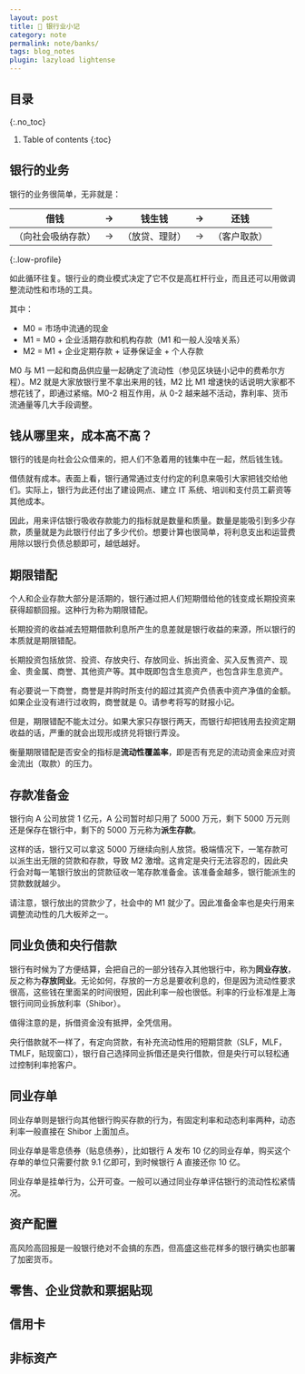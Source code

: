 ```yaml
---
layout: post
title: 🏦 银行业小记
category: note
permalink: note/banks/
tags: blog_notes
plugin: lazyload lightense
---
```


## 目录
{:.no_toc}
1. Table of contents
{:toc}

## 银行的业务
银行的业务很简单，无非就是：

| 借钱 | → | 钱生钱 | → | 还钱 |
|:----------:|:-------------:|:-------------:|:-------------:|:------:|
| （向社会吸纳存款） | → | （放贷、理财）| → | （客户取款） |
{:.low-profile}

如此循环往复。银行业的商业模式决定了它不仅是高杠杆行业，而且还可以用做调整流动性和市场的工具。

其中：
- M0 = 市场中流通的现金
- M1 = M0 + 企业活期存款和机构存款（M1 和一般人没啥关系）
- M2 = M1 + 企业定期存款 + 证券保证金 + 个人存款

M0 与 M1 一起和商品供应量一起确定了流动性（参见区块链小记中的费希尔方程）。M2 就是大家放银行里不拿出来用的钱，M2 比 M1 增速快的话说明大家都不想花钱了，即通过紧缩。M0-2 相互作用，从 0-2 越来越不活动，靠利率、货币流通量等几大手段调整。

## 钱从哪里来，成本高不高？
银行的钱是向社会公众借来的，把人们不急着用的钱集中在一起，然后钱生钱。

借债就有成本。表面上看，银行通常通过支付约定的利息来吸引大家把钱交给他们。实际上，银行为此还付出了建设网点、建立 IT 系统、培训和支付员工薪资等其他成本。

因此，用来评估银行吸收存款能力的指标就是数量和质量。数量是能吸引到多少存款，质量就是为此银行付出了多少代价。想要计算也很简单，将利息支出和运营费用除以银行负债总额即可，越低越好。

## 期限错配
个人和企业存款大部分是活期的，银行通过把人们短期借给他的钱变成长期投资来获得超额回报。这种行为称为期限错配。

长期投资的收益减去短期借款利息所产生的息差就是银行收益的来源，所以银行的本质就是期限错配。

长期投资包括放贷、投资、存放央行、存放同业、拆出资金、买入反售资产、现金、贵金属、商誉、其他资产等。其中既即包含生息资产，也包含非生息资产。

有必要说一下商誉，商誉是并购时所支付的超过其资产负债表中资产净值的金额。如果企业没有进行过收购，商誉就是 0。请参考将写的财报小记。

但是，期限错配不能太过分。如果大家只存银行两天，而银行却把钱用去投资定期收益的话，严重的就会出现形成挤兑将银行弄没。

衡量期限错配是否安全的指标是**流动性覆盖率**，即是否有充足的流动资金来应对资金流出（取款）的压力。

## 存款准备金
银行向 A 公司放贷 1 亿元，A 公司暂时却只用了 5000 万元，剩下 5000 万元则还是保存在银行中，剩下的 5000 万元称为**派生存款**。

这样的话，银行又可以拿这 5000 万继续向别人放贷。极端情况下，一笔存款可以派生出无限的贷款和存款，导致 M2 激增。这肯定是央行无法容忍的，因此央行会对每一笔银行放出的贷款征收一笔存款准备金。该准备金越多，银行能派生的贷款数就越少。

请注意，银行放出的贷款少了，社会中的 M1 就少了。因此准备金率也是央行用来调整流动性的几大板斧之一。

## 同业负债和央行借款
银行有时候为了方便结算，会把自己的一部分钱存入其他银行中，称为**同业存放**，反之称为**存放同业**。无论如何，存放的一方总是要收利息的，但是因为流动性要求很高，这些钱在里面呆的时间很短，因此利率一般也很低。利率的行业标准是上海银行间同业拆放利率（Shibor）。

值得注意的是，拆借资金没有抵押，全凭信用。

央行借款就不一样了，有定向贷款，有补充流动性用的短期贷款（SLF，MLF，TMLF，贴现窗口），银行自己选择同业拆借还是央行借款，但是央行可以轻松通过控制利率抢客户。

## 同业存单
同业存单则是银行向其他银行购买存款的行为，有固定利率和动态利率两种，动态利率一般直接在 Shibor 上面加点。

同业存单是零息债券（贴息债券），比如银行 A 发布 10 亿的同业存单，购买这个存单的单位只需要付款 9.1 亿即可，到时候银行 A 直接还你 10 亿。

同业存单是挂单行为，公开可查。一般可以通过同业存单评估银行的流动性松紧情况。

## 资产配置
高风险高回报是一般银行绝对不会搞的东西，但高盛这些花样多的银行确实也部署了加密货币。

## 零售、企业贷款和票据贴现

## 信用卡

## 非标资产
